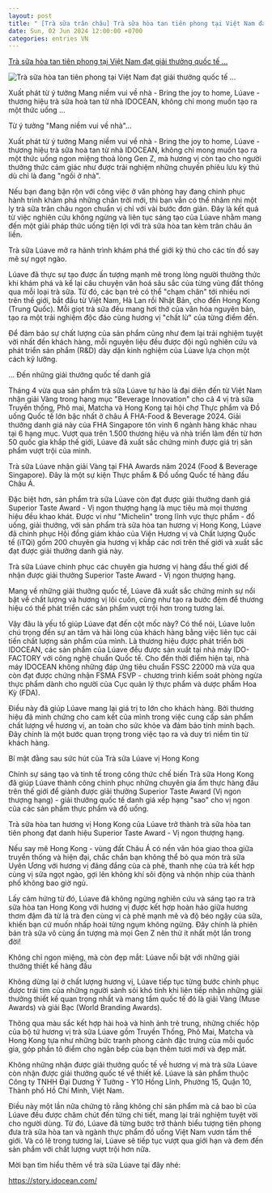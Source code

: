 ```yaml
---
layout: post
title: " [Trà sữa trân châu] Trà sữa hòa tan tiên phong tại Việt Nam đạt giải thưởng quốc tế ..."
date: Sun, 02 Jun 2024 12:00:00 +0700
categories: entries VN
---
```

[Trà sữa hòa tan tiên phong tại Việt Nam đạt giải thưởng quốc tế ...](https://kenh14.vn/tra-sua-hoa-tan-tien-phong-tai-viet-nam-dat-giai-thuong-quoc-te-chinh-phuc-thi-hieu-gen-z-20240602095959731.chn)

![Trà sữa hòa tan tiên phong tại Việt Nam đạt giải thưởng quốc tế ...](https://kenh14cdn.com/zoom/600_315/pr/2024/photo1717293841071-17172938412922138221248-63852919199840.jpg)

Xuất phát từ ý tưởng Mang niềm vui về nhà - Bring the joy to home, Lúave - thương hiệu trà sữa hoà tan từ nhà IDOCEAN, không chỉ mong muốn tạo ra một thức uống ...

Từ ý tưởng "Mang niềm vui về nhà"...



Xuất phát từ ý tưởng Mang niềm vui về nhà - Bring the joy to home, Lúave - thương hiệu trà sữa hoà tan từ nhà IDOCEAN, không chỉ mong muốn tạo ra một thức uống ngon miệng thoả lòng Gen Z, mà hương vị còn tạo cho người thưởng thức cảm giác như được trải nghiệm những chuyến phiêu lưu kỳ thú dù chỉ là đang "ngồi ở nhà".

Nếu bạn đang bận rộn với công việc ở văn phòng hay đang chinh phục hành trình khám phá những chân trời mới, thì bạn vẫn có thể nhâm nhi một ly trà sữa trân châu ngon chuẩn vị chỉ với vài bước đơn giản. Đây là kết quả từ việc nghiên cứu không ngừng và liên tục sáng tạo của Lúave nhằm mang đến một giải pháp thức uống tiện lợi với trà sữa hòa tan kèm trân châu ăn liền.

Trà sữa Lúave mở ra hành trình khám phá thế giới kỳ thú cho các tín đồ say mê sự ngọt ngào.

Lúave đã thực sự tạo được ấn tượng mạnh mẽ trong lòng người thưởng thức khi khám phá và kể lại câu chuyện văn hoá sâu sắc của từng vùng đất thông qua mỗi loại trà sữa. Từ đó, các bạn trẻ có thể "chạm chân" tới nhiều nơi trên thế giới, bắt đầu từ Việt Nam, Hà Lan rồi Nhật Bản, cho đến Hong Kong (Trung Quốc). Mỗi giọt trà sữa đều mang hơi thở của văn hóa nguyên bản, tạo ra một trải nghiệm độc đáo cùng hương vị "chất lừ" của từng điểm đến.

Để đảm bảo sự chất lượng của sản phẩm cũng như đem lại trải nghiệm tuyệt vời nhất đến khách hàng, mỗi nguyên liệu đều được đội ngũ nghiên cứu và phát triển sản phẩm (R&D) dày dặn kinh nghiệm của Lúave lựa chọn một cách kỹ lưỡng.

… Đến những giải thưởng quốc tế danh giá

Tháng 4 vừa qua sản phẩm trà sữa Lúave tự hào là đại diện đến từ Việt Nam nhận giải Vàng trong hạng mục "Beverage Innovation" cho cả 4 vị trà sữa Truyền thống, Phô mai, Matcha và Hong Kong tại hội chợ Thực phẩm và Đồ uống Quốc tế lớn bậc nhất ở châu Á FHA-Food & Beverage 2024. Giải thưởng danh giá này của FHA Singapore tôn vinh 6 ngành hàng khác nhau tại 6 hạng mục. Vượt qua trên 1.500 thương hiệu và nhà triển lãm đến từ hơn 50 quốc gia khắp thế giới, Lúave đã xuất sắc chứng minh được giá trị sản phẩm vượt trội của mình.

Trà sữa Lúave nhận giải Vàng tại FHA Awards năm 2024 (Food & Beverage Singapore). Đây là một sự kiện Thực phẩm & Đồ uống Quốc tế hàng đầu Châu Á.

Đặc biệt hơn, sản phẩm trà sữa Lúave còn đạt được giải thưởng danh giá Superior Taste Award - Vị ngon thượng hạng là mục tiêu mà mọi thương hiệu đều khao khát. Được ví như "Michelin" trong lĩnh vực thực phẩm - đồ uống, giải thưởng, với sản phẩm trà sữa hòa tan hương vị Hong Kong, Lúave đã chinh phục Hội đồng giám khảo của Viện Hương vị và Chất lượng Quốc tế (iTQi) gồm 200 chuyên gia hương vị khắp các nơi trên thế giới và xuất sắc đạt được giải thưởng danh giá này.

Trà sữa Lúave chinh phục các chuyên gia hương vị hàng đầu thế giới để nhận được giải thưởng Superior Taste Award - Vị ngon thượng hạng.

Mang về những giải thưởng quốc tế, Lúave đã xuất sắc chứng minh sự nổi bật về chất lượng và hương vị lôi cuốn, cũng như tạo ra bước đệm để thương hiệu có thể phát triển các sản phẩm vượt trội hơn trong tương lai.

Vậy đâu là yếu tố giúp Lúave đạt đến cột mốc này? Có thể nói, Lúave luôn chú trọng đến sự an tâm và hài lòng của khách hàng bằng việc liên tục cải tiến chất lượng sản phẩm của mình. Là thương hiệu được phát triển bởi IDOCEAN, các sản phẩm của Lúave đều được sản xuất tại nhà máy IDO-FACTORY với công nghệ chuẩn Quốc tế. Cho đến thời điểm hiện tại, nhà máy IDOCEAN không những đáp ứng tiêu chuẩn FSSC 22000 mà vừa qua còn đạt được chứng nhận FSMA FSVP - chương trình kiểm soát phòng ngừa thực phẩm dành cho người của Cục quản lý thực phẩm và dược phẩm Hoa Kỳ (FDA).

Điều này đã giúp Lúave mang lại giá trị to lớn cho khách hàng. Bởi thương hiệu đã minh chứng cho cam kết của mình trong việc cung cấp sản phẩm chất lượng về hương vị, an toàn cho sức khỏe và đảm bảo tính minh bạch. Đây chính là một bước quan trọng trong việc tạo ra và duy trì niềm tin từ khách hàng.

Bí mật đằng sau sức hút của Trà sữa Lúave vị Hong Kong

Chính sự sáng tạo và tinh tế trong công thức chế biến Trà sữa Hong Kong đã giúp Lúave thành công chinh phục những chuyên gia ẩm thực hàng đầu trên thế giới để giành được giải thưởng Superior Taste Award (Vị ngon thượng hạng) - giải thưởng quốc tế danh giá xếp hạng "sao" cho vị ngon của các sản phẩm thực phẩm và đồ uống.

Trà sữa hòa tan hương vị Hong Kong của Lúave trở thành trà sữa hòa tan tiên phong đạt danh hiệu Superior Taste Award - Vị ngon thượng hạng.

Nếu say mê Hong Kong - vùng đất Châu Á có nền văn hóa giao thoa giữa truyền thống và hiện đại, chắc chắn bạn không thể bỏ qua món trà sữa Uyên Ương với hương vị đăng đắng của cà phê, thanh nhẹ của trà kết hợp cùng vị sữa ngọt ngào, gợi lên không khí sôi động và nhộn nhịp của thành phố không bao giờ ngủ.



Lấy cảm hứng từ đó, Lúave đã không ngừng nghiên cứu và sáng tạo ra trà sữa hòa tan Hong Kong với hương vị được kết hợp hoàn hảo giữa hương thơm đậm đà từ lá trà đen cùng vị cà phê mạnh mẽ và độ béo ngậy của sữa, khiến bạn cứ muốn nhấp hoài từng ngụm không ngừng. Đây chính là phiên bản trà sữa vô cùng ấn tượng mà mọi Gen Z nên thử ít nhất một lần trong đời!

Không chỉ ngon miệng, mà còn đẹp mắt: Lúave nổi bật với những giải thưởng thiết kế hàng đầu

Không dừng lại ở chất lượng hương vị, Lúave tiếp tục từng bước chinh phục được trái tim của những người sành sỏi khó tính khi liên tiếp nhận những giải thưởng thiết kế quan trọng nhất và mang tầm quốc tế đó là giải Vàng (Muse Awards) và giải Bạc (World Branding Awards).

Thông qua màu sắc kết hợp hài hoà và hình ảnh trẻ trung, những chiếc hộp của bộ tứ hương vị trà sữa Lúave gồm Truyền Thống, Phô Mai, Matcha và Hong Kong tựa như những bức tranh phong cảnh đặc trưng của mỗi quốc gia, góp phần tô điểm cho ngăn bếp của bạn thêm tươi mới và đẹp mắt.

Không những nhận được giải thưởng quốc tế về hương vị mà trà sữa Lúave còn nhận được giải thưởng quốc tế về thiết kế. Lúave là sản phẩm thuộc Công ty TNHH Đại Dương Ý Tưởng - Y10 Hồng Lĩnh, Phường 15, Quận 10, Thành phố Hồ Chí Minh, Việt Nam.

Điều này một lần nữa chứng tỏ rằng không chỉ sản phẩm mà cả bao bì của Lúave đều được chăm chút đến từng chi tiết, mang lại trải nghiệm tuyệt vời cho người dùng. Từ đó, Lúave đã từng bước trở thành biểu tượng tiên phong đưa trà sữa hòa tan và ngành thực phẩm đồ uống Việt Nam vươn tầm thế giới. Và có lẽ trong tương lai, Lúave sẽ tiếp tục vượt qua giới hạn và đem đến sản phẩm với chất lượng vượt trội hơn nữa.

Mời bạn tìm hiểu thêm về trà sữa Lúave tại đây nhé:

https://story.idocean.com/

